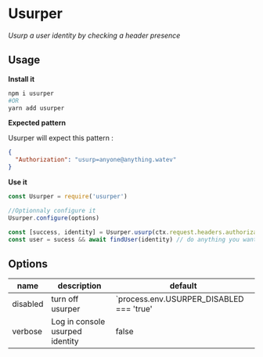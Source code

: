 # Usurper
*Usurp a user identity by checking a header presence*

## Usage

__Install it__

```bash
npm i usurper
#OR
yarn add usurper
```

__Expected pattern__

Usurper will expect this pattern :
```json
{
  "Authorization": "usurp=anyone@anything.watev"
}
```

__Use it__

```js
const Usurper = require('usurper')

//Optionnaly configure it
Usurper.configure(options)

const [success, identity] = Usurper.usurp(ctx.request.headers.authorization)
const user = sucess && await findUser(identity) // do anything you want with usurped user Id
```

## Options

name | description | default
-----|-------------|---------
disabled | turn off usurper | `process.env.USURPER_DISABLED === 'true' || process.env.SLS_STAGE === 'dev' || process.env.NODE_ENV === 'dev'`
verbose | Log in console usurped identity | false

